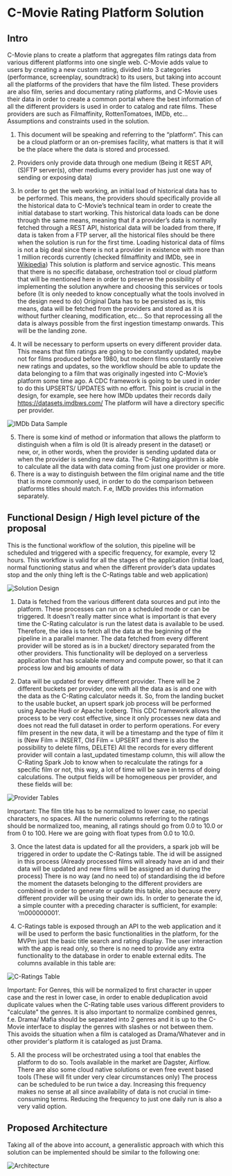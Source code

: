 # C-Movie Rating Platform Solution

## Intro

C-Movie plans to create a platform that aggregates film ratings data from various different platforms into one single web. C-Movie adds value to users by creating a new custom rating, divided into 3 categories (performance, screenplay, soundtrack) to its users, but taking into account all the platforms of the providers that have the film listed. These providers are also film, series and documentary rating platforms, and C-Movie uses their data in order to create a common portal where the best information of all the different providers is used in order to catalog and rate films. These providers are such as Filmaffinity, RottenTomatoes, IMDb, etc… 
Assumptions and constraints used in the solution.

1. This document will be speaking and referring to the “platform”. This can be a cloud platform or an on-premises facility, what matters is that it will be the place where the data is stored and processed.

2. Providers only provide data through one medium (Being it REST API, (S)FTP server(s), other mediums every provider has just one way of sending or exposing data)

3. In order to get the web working, an initial load of historical data has to be performed. This means, the providers should specifically provide all the historical data to C-Movie’s technical team in order to create the initial database to start working. This historical data loads can be done through the same means, meaning that if a provider’s data is normally fetched through a REST API, historical data will be loaded from there, If data is taken from a FTP server, all the historical files should be there when the solution is run for the first time. Loading historical data of films is not a big deal since there is not a provider in existence with more than 1 million records currently (checked filmaffinity and IMDb, see in [Wikipedia](https://en.wikipedia.org/wiki/IMDb))
This solution is platform and service agnostic. This means that there is no specific database, orchestration tool or cloud platform that will be mentioned here in order to preserve the possibility of implementing the solution anywhere and choosing this services or tools before (It is only needed to know conceptually what the tools involved in the design need to do)
Original Data has to be persisted as is, this means, data will be fetched from the providers and stored as it is without further cleaning, modification, etc… So that reprocessing all the data is always possible from the first ingestion timestamp onwards. This will be the landing zone.
4. It will be necessary to perform upserts on every different provider data. This means that film ratings are going to be constantly updated, maybe not for films produced before 1980, but modern films constantly receive new ratings and updates, so the workflow should be able to update the data belonging to a film that was originally ingested into C-Movie’s platform some time ago. A CDC framework is going to be used in order to do this UPSERTS/ UPDATES with no effort. This point is crucial in the design, for example, see here how IMDb updates their records daily https://datasets.imdbws.com/ The platform will have a directory specific per provider.

![IMDb Data Sample](IMDb_Data_Sample.png)

5. There is some kind of method or information that allows the platform to distinguish when a film is old (It is already present in the dataset) or new, or, in other words, when the provider is sending updated data or when the provider is sending new data. 
The C-Rating algorithm is able to calculate all the data with data coming from just one provider or more.
6. There is a way to distinguish between the film original name and the title that is more commonly used, in order to do the comparison between platforms titles should match. F.e, IMDb provides this information separately.

## Functional Design /  High level picture of the proposal

This is the functional workflow of the solution, this pipeline will be scheduled and triggered with a specific frequency, for example, every 12 hours. This workflow is valid for all the stages of the application (initial load, normal functioning status and when the different provider’s data updates stop and the only thing left is the C-Ratings table and web application)

![Solution Design](SolutionDesign.png)

1. Data is fetched from the various different data sources and put into the platform. These processes can run on a scheduled mode or can be triggered. It doesn't really matter since  what is important is that every time the C-Rating calculator is run the latest data is available to be used. Therefore, the idea is to fetch all the data at the beginning of the pipeline in a parallel manner. The data fetched from every different provider will be stored as is in a bucket/ directory separated from the other providers. This functionality will be deployed on a serverless application that has scalable memory and compute power, so that it can process low and big amounts of data

2. Data will be updated for every different provider. There will be 2 different buckets per provider, one with all the data as is and one with the data as the C-Rating calculator needs it. So, from the landing bucket to the usable bucket, an upsert spark job process will be performed using Apache Hudi or Apache Iceberg. This CDC framework allows the process to be very cost effective, since it only processes new data and does not read the full dataset in order to perform operations. For every film present in the new data, it will be a timestamp and the type of film it is (New Film = INSERT, Old Film = UPSERT and there is also the possibility to delete films, DELETE) All the records for every different provider will contain a last_updated timestamp column, this will allow the C-Rating Spark Job to know when to recalculate the ratings for a specific film or not, this way, a lot of time will be save in terms of doing calculations. The output fields will be homogeneous per provider, and these fields will be:

![Provider Tables](ProviderTables.png)

Important: The film title has to be normalized to lower case, no special characters, no spaces. All the numeric columns referring to the ratings should be normalized too, meaning, all ratings should go from 0.0 to 10.0 or from 0 to 100. Here we are going with float types from 0.0 to 10.0.

3. Once the latest data is updated for all the providers, a spark job will be triggered in order to update the C-Ratings table. The id will be assigned in this process (Already processed films will already have an id and their data will be updated and new films will be assigned an id during the process) There is no way (and no need to) of standardising the id before the moment the datasets belonging to the different providers are combined in order to generate or update this table, also because every different provider will be using their own ids. In order to generate the id, a simple counter with a preceding character is sufficient, for example: ‘m000000001’.

4. C-Ratings table is exposed through an API to the web application and it will be used to perform the basic functionalities in the platform, for the MVPm just the basic title search and rating display. The user interaction with the app is read only, so there is no need to provide any extra functionality to the database in order to enable external edits. The columns available in this table are:

![C-Ratings Table](C_Rating_Table.png)

Important: For Genres, this will be normalized to first character in upper case and the rest in lower case, in order to enable deduplication avoid duplicate values when the C-Rating table uses various different providers to "calculate" the genres. It is also important to normalize combined genres, f.e. Drama/ Mafia should be separated into 2 genres and it is up to the C-Movie interface to display the genres with slashes or not between them. This avoids the situation when a film is cataloged as Drama/Whatever and in other provider's platform it is cataloged as just Drama.

5. All the process will be orchestrated using a tool that enables the platform to do so. Tools available in the market are Dagster, Airflow. There are also some cloud native solutions or even free event based tools (These will fit under very clear circumstances only) The process can be scheduled to be run twice a day. Increasing this frequency makes no sense at all since availability of data is not crucial in time-consuming terms. Reducing the frequency to just one daily run is also a very valid option.

## Proposed Architecture

Taking all of the above into account, a generalistic approach with which this solution can be implemented should be similar to the following one:

![Architecture](architecture.png)